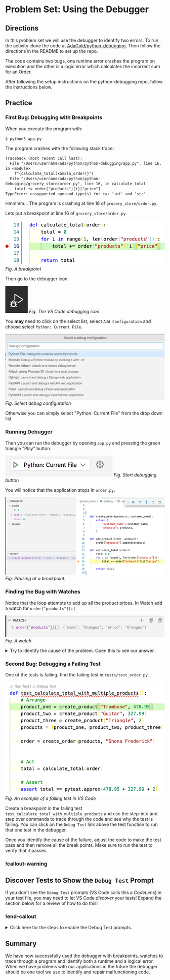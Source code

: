 # Problem Set: Using the Debugger

## Directions

In this problem set we will use the debugger to identify two errors.  To run the activity clone the code at [AdaGold/python-debugging](https://github.com/AdaGold/python-debugging/tree/cm/dictionary-version).  Then follow the directions in the README to set up the repo.

The code contains two bugs, one runtime error crashes the program on execution and the other is a logic error which calculates the incorrect sum for an Order.  

After following the setup instructions on the python-debugging repo, follow the instructions below.

## Practice

### First Bug: Debugging with Breakpoints

When you execute the program with:

`$ python3 app.py`

The program crashes with the following stack trace:

```
Traceback (most recent call last):
  File "/Users/username/ada/python/python-debugging/app.py", line 16, in <module>
    f"{calculate_total(kamala_order)}")
  File "/Users/username/ada/python/python-debugging/grocery_store/order.py", line 16, in calculate_total
    total += order["products"][i]["price"]
TypeError: unsupported operand type(s) for +=: 'int' and 'str'
```

Hmmmm... The program is crashing at line 16 of `grocery_store/order.py`.

Lets put a breakpoint at line 16 of `grocery_store/order.py`.

![Visual of a breakpoint in order.py at line 16](../assets/vs-code-debugger/order-py-breakpoint.png)
*Fig. A breakpoint*

Then go to the debugger icon.

![Debugger Icon](../assets/vs-code-debugger/debugger-icon.png)
*Fig. The VS Code debugging icon*

You **may** need to click on the select list, select `Add Configuration` and choose select `Python: Current File`.

![select debug current python file](../assets/vs-code-debugger/debug-current-python-file.png)
*Fig. Select debug configuration*

Otherwise you can simply select "Python: Current File" from the drop down list.  

### Running Debugger

Then you can run the debugger by opening `app.py` and pressing the green triangle "Play" button.

![Debugger Play Button](../assets/vs-code-debugger/start-debugger.png)
*Fig. Start debugging button*

You will notice that the application stops in `order.py`.

![Running Debugger](../assets/vs-code-debugger/running-debugger.png)
*Fig. Pausing at a breakpoint.*

### Finding the Bug with Watches

Notice that the loop attempts to add up all the product prices.  In Watch add a watch for `order["products"][i]`

![Adding a watch on a product](../assets/vs-code-debugger/watch-price.png)
*Fig. A watch*

<details style="max-width: 700px; margin: auto;">
  <summary>
    Try to identify the cause of the problem.  Open this to see our answer.
  </summary>

The bug is in `product.py`, and it relates to the price of products.

Hypothesize a cause for the error, make changes to fix it, and then re-run the debugger.

Repeat this process until the program stops crashing, and the bug is fixed. During this debugger process, practice:

- Adding another breakpoint to `product.py` inside the `create_product` function
- Stepping through the program when re-running the debugger
</details>

  

### Second Bug: Debugging a Failing Test

One of the tests is failing, find the failing test in `tests/test_order.py`.  

![Failing test](../assets/vs-code-debugger/exercise-failing-test.png)
*Fig. An example of a failing test in VS Code*

Create a breakpoint in the failing test `test_calculate_total_with_multiple_products` and use the step-into and step over commands to trace through the code and see why the test is failing.  You can click on the `Debug Test` link above the test function to run that one test in the debugger.

Once you identify the cause of the failure, adjust the code to make the test pass and then remove all the break points.  Make sure to run the test to verify that it passes.

### !callout-warning

## Discover Tests to Show the `Debug Test` Prompt

If you don't see the `Debug Test` prompts (VS Code calls this a *CodeLens*) in your test file, you may need to let VS Code _discover_ your tests! Expand the section below for a review of how to do this!

### !end-callout

<details style="max-width: 700px; margin: auto;">
    <summary>
      Click here for the steps to enable the Debug Test prompts.
    </summary>

#### Verify that VS Code is using your `venv`.

1. Locate the Python version displayed near the bottom-left corner of VS Code.
![Selected Python version at the bottom-left of the VS Code window](../assets/intermediate-python-debugging_problem-set-using-the-debugger_check-python-version.png)

1. If it doesn't end with `('venv')`, click it to open the Python version picker.
    1. Locate the option ending in `('venv')` and click it.
![Selected Python version at the bottom-left of the VS Code window](../assets/intermediate-python-debugging_problem-set-using-the-debugger_pick-python-version.png)

#### Discover your tests.

1. Open the Command Palette (⇧⌘P).
1. Start typing `discover` until you see a choice for `Python: Discover Tests` appear.
1. Click the option for `Python: Discover Tests`.
![Command Palette showing the recommended option Python: Discover Tests after typing `dis`](../assets/intermediate-python-debugging_problem-set-using-the-debugger_discover-tests.png)

#### Configure the test framework if we get a warning.

1. Click `Enable and configure a Test Framework`.
![Prompt to Enable and configure a Test Framework](../assets/intermediate-python-debugging_problem-set-using-the-debugger_configure-tests.png)
2. Select `pytest` as the test framework.
![Prompt to pick a test framework, with pytest selected](../assets/intermediate-python-debugging_problem-set-using-the-debugger_pick-framework.png)
3. Select `tests` as the directory containing the tests.
![Prompt to pick a test directory, with tests selected](../assets/intermediate-python-debugging_problem-set-using-the-debugger_pick-directory.png)

</details>




## Summary

We have now successfully used the debugger with breakpoints, watches to trace through a program and identify both a runtime and a logical error.  When we have problems with our applications in the future the debugger should be one tool we use to identify and repair malfunctioning code.
